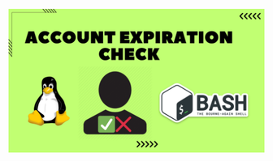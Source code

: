 ![image alt](https://github.com/AdhmAbdein/Account-expiration-check/blob/7f83995f64f67cfe8ad70bd195fa53bb095b3c19/image.png)
